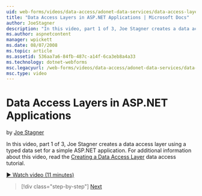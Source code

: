 ```yaml
---
uid: web-forms/videos/data-access/adonet-data-services/data-access-layers-in-aspnet-applications
title: "Data Access Layers in ASP.NET Applications | Microsoft Docs"
author: JoeStagner
description: "In this video, part 1 of 3, Joe Stagner creates a data access layer using a typed data set for a simple ASP.NET application. For additional information about..."
ms.author: aspnetcontent
manager: wpickett
ms.date: 08/07/2008
ms.topic: article
ms.assetid: 536aa7a6-84fb-487c-a14f-6ca3eb8a4a33
ms.technology: dotnet-webforms
msc.legacyurl: /web-forms/videos/data-access/adonet-data-services/data-access-layers-in-aspnet-applications
msc.type: video
---
```

Data Access Layers in ASP.NET Applications
====================
by [Joe Stagner](https://github.com/JoeStagner)

In this video, part 1 of 3, Joe Stagner creates a data access layer using a typed data set for a simple ASP.NET application. For additional information about this video, read the [Creating a Data Access Layer](../../../overview/data-access/introduction/creating-a-data-access-layer-vb.md) data access tutorial.

[&#9654; Watch video (11 minutes)](https://channel9.msdn.com/Blogs/ASP-NET-Site-Videos/data-access-layers-in-aspnet-applications)

> [!div class="step-by-step"]
> [Next](how-to-manually-bind-a-dataset-to-a-datagrid.md)
